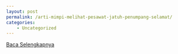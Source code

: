 ```yaml
---
layout: post
permalink: /arti-mimpi-melihat-pesawat-jatuh-penumpang-selamat/
categories:
    - Uncategorized
---
```


[Baca Selengkapnya](/09)